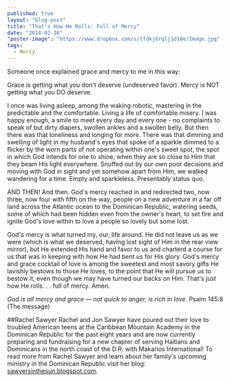 ```yaml
---
published: true
layout: "blog-post"
title: "That's How He Rolls: Full of Mercy"
date: "2014-02-16"
"poster-image": "https://www.dropbox.com/s/tfdkj6rqlj1d18e/Image.jpg"
tags: 
  - Mercy
---
```


Someone once explained grace and mercy to me in this way:

Grace is getting what you don't deserve (undeserved favor).  Mercy is NOT getting what you DO deserve.  

I once was living asleep, among the waking robotic, mastering in the predictable and the comfortable.  Living a life of comfortable misery.  I was happy enough, a smile to meet every day and every one - no complaints to speak of but dirty diapers, swollen ankles and a swollen belly. But then there was that loneliness and longing for more.  There was that dimming and swelling of light in my husband's eyes that spoke of a sparkle dimmed to a flicker by the worn parts of not operating within one's sweet spot, the spot in which God intends for one to shine, when they are so close to Him that they beam His light everywhere.  Snuffed out by our own poor decisions and moving with God in sight and yet somehow apart from Him, we walked wandering for a time. Empty and sparkleless. Presentably status quo.

AND THEN! And then.  God's mercy reached in and redirected two, now three, now four with fifth on the way,  people on a new adventure in a far off land across the Atlantic ocean to the Dominican Republic, watering seeds, some of which had been hidden even from the owner's heart, to set fire and ignite God's love within to love a people so lovely but some lost.  

God's mercy is what turned my, our, life around.  He did not leave us as we were (which is what we deserved, having lost sight of Him in the rear view mirror), but He extended His hand and favor to us and charterd a course for us that was in keeping with how He had bent us for His glory.  God's mercy and grace cocktail of love is among the sweetest and most savory gifts He lavishly bestows to those He loves, to the point that He will pursue us to bestow it, even though we may have turned our backs on Him.  That's just how He rolls. . . full of mercy. Amen.  

*God is all mercy and grace — not quick to anger, is rich in love.* 
Psalm 145:8 (The message)

##Rachel Sawyer
Rachel and Jon Sawyer have poured out their love to troubled American teens at the Caribbean Mountain Academy in the Dominican Republic for the past eight years and are now currently preparing and fundraising for a new chapter of serving Haitians and Dominicans in the north coast of the D.R. with Makarios International!  To read more from Rachel Sawyer and learn about her family's upcoming ministry in the Dominican Republic visit her blog: <a href="http://sawyersinthesun.blogspot.com" target="_blank">sawyersinthesun.blogspot.com</a>.